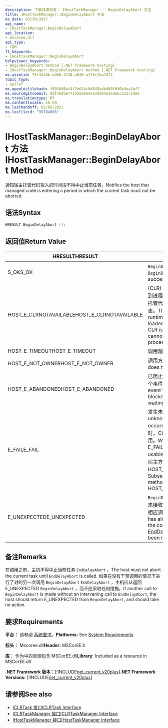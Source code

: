 ```yaml
---
description: 了解详细信息： IHostTaskManager：： BeginDelayAbort 方法
title: IHostTaskManager::BeginDelayAbort 方法
ms.date: 03/30/2017
api_name:
- IHostTaskManager.BeginDelayAbort
api_location:
- mscoree.dll
api_type:
- COM
f1_keywords:
- IHostTaskManager::BeginDelayAbort
helpviewer_keywords:
- BeginDelayAbort method [.NET Framework hosting]
- IHostTaskManager::BeginDelayAbort method [.NET Framework hosting]
ms.assetid: 75f42a8b-ed68-4718-a030-a179cfba7d72
topic_type:
- apiref
ms.openlocfilehash: f991690af4f7e634c8d845bdbd09f690b4ea3af7
ms.sourcegitcommit: ddf7edb67715a5b9a45e3dd44536dabc153c1de0
ms.translationtype: MT
ms.contentlocale: zh-CN
ms.lasthandoff: 02/06/2021
ms.locfileid: "99784608"
---
```

# <a name="ihosttaskmanagerbegindelayabort-method"></a><span data-ttu-id="0d0ac-103">IHostTaskManager::BeginDelayAbort 方法</span><span class="sxs-lookup"><span data-stu-id="0d0ac-103">IHostTaskManager::BeginDelayAbort Method</span></span>

<span data-ttu-id="0d0ac-104">通知宿主托管代码输入的时间段不得中止当前任务。</span><span class="sxs-lookup"><span data-stu-id="0d0ac-104">Notifies the host that managed code is entering a period in which the current task must not be aborted.</span></span>  
  
## <a name="syntax"></a><span data-ttu-id="0d0ac-105">语法</span><span class="sxs-lookup"><span data-stu-id="0d0ac-105">Syntax</span></span>  
  
```cpp  
HRESULT BeginDelayAbort ();  
```  
  
## <a name="return-value"></a><span data-ttu-id="0d0ac-106">返回值</span><span class="sxs-lookup"><span data-stu-id="0d0ac-106">Return Value</span></span>  
  
|<span data-ttu-id="0d0ac-107">HRESULT</span><span class="sxs-lookup"><span data-stu-id="0d0ac-107">HRESULT</span></span>|<span data-ttu-id="0d0ac-108">说明</span><span class="sxs-lookup"><span data-stu-id="0d0ac-108">Description</span></span>|  
|-------------|-----------------|  
|<span data-ttu-id="0d0ac-109">S_OK</span><span class="sxs-lookup"><span data-stu-id="0d0ac-109">S_OK</span></span>|<span data-ttu-id="0d0ac-110">`BeginDelayAbort` 已成功返回。</span><span class="sxs-lookup"><span data-stu-id="0d0ac-110">`BeginDelayAbort` returned successfully.</span></span>|  
|<span data-ttu-id="0d0ac-111">HOST_E_CLRNOTAVAILABLE</span><span class="sxs-lookup"><span data-stu-id="0d0ac-111">HOST_E_CLRNOTAVAILABLE</span></span>|<span data-ttu-id="0d0ac-112"> (CLR) 的公共语言运行时未加载到进程中，或 CLR 处于无法运行托管代码或成功处理调用的状态。</span><span class="sxs-lookup"><span data-stu-id="0d0ac-112">The common language runtime (CLR) has not been loaded into a process, or the CLR is in a state in which it cannot run managed code or process the call successfully.</span></span>|  
|<span data-ttu-id="0d0ac-113">HOST_E_TIMEOUT</span><span class="sxs-lookup"><span data-stu-id="0d0ac-113">HOST_E_TIMEOUT</span></span>|<span data-ttu-id="0d0ac-114">调用超时。</span><span class="sxs-lookup"><span data-stu-id="0d0ac-114">The call timed out.</span></span>|  
|<span data-ttu-id="0d0ac-115">HOST_E_NOT_OWNER</span><span class="sxs-lookup"><span data-stu-id="0d0ac-115">HOST_E_NOT_OWNER</span></span>|<span data-ttu-id="0d0ac-116">调用方不拥有该锁。</span><span class="sxs-lookup"><span data-stu-id="0d0ac-116">The caller does not own the lock.</span></span>|  
|<span data-ttu-id="0d0ac-117">HOST_E_ABANDONED</span><span class="sxs-lookup"><span data-stu-id="0d0ac-117">HOST_E_ABANDONED</span></span>|<span data-ttu-id="0d0ac-118">已阻止的线程或纤程正在等待某个事件时，该事件被取消。</span><span class="sxs-lookup"><span data-stu-id="0d0ac-118">An event was canceled while a blocked thread or fiber was waiting on it.</span></span>|  
|<span data-ttu-id="0d0ac-119">E_FAIL</span><span class="sxs-lookup"><span data-stu-id="0d0ac-119">E_FAIL</span></span>|<span data-ttu-id="0d0ac-120">发生未知的灾难性故障。</span><span class="sxs-lookup"><span data-stu-id="0d0ac-120">An unknown catastrophic failure occurred.</span></span> <span data-ttu-id="0d0ac-121">当方法返回 E_FAIL 时，CLR 在该进程内将不再可用。</span><span class="sxs-lookup"><span data-stu-id="0d0ac-121">When a method returns E_FAIL, the CLR is no longer usable within the process.</span></span> <span data-ttu-id="0d0ac-122">对宿主方法的后续调用会返回 HOST_E_CLRNOTAVAILABLE。</span><span class="sxs-lookup"><span data-stu-id="0d0ac-122">Subsequent calls to hosting methods return HOST_E_CLRNOTAVAILABLE.</span></span>|  
|<span data-ttu-id="0d0ac-123">E_UNEXPECTED</span><span class="sxs-lookup"><span data-stu-id="0d0ac-123">E_UNEXPECTED</span></span>|<span data-ttu-id="0d0ac-124">`BeginDelayAbort` 已调用，但尚未接收到对 [EndDelayAbort](ihosttaskmanager-enddelayabort-method.md) 的相应调用。</span><span class="sxs-lookup"><span data-stu-id="0d0ac-124">`BeginDelayAbort` has already been called, but the corresponding call to [EndDelayAbort](ihosttaskmanager-enddelayabort-method.md) has not yet been received.</span></span>|  
  
## <a name="remarks"></a><span data-ttu-id="0d0ac-125">备注</span><span class="sxs-lookup"><span data-stu-id="0d0ac-125">Remarks</span></span>  

 <span data-ttu-id="0d0ac-126">在调用之前，主机不得中止当前任务 `EndDelayAbort` 。</span><span class="sxs-lookup"><span data-stu-id="0d0ac-126">The host must not abort the current task until `EndDelayAbort` is called.</span></span> <span data-ttu-id="0d0ac-127">如果在没有干预调用的情况下进行了对的另一次调用 `BeginDelayAbort` `EndDelayAbort` ，主机应从返回 E_UNEXPECTED `BeginDelayAbort` ，而不应采取任何措施。</span><span class="sxs-lookup"><span data-stu-id="0d0ac-127">If another call to `BeginDelayAbort` is made without an intervening call to `EndDelayAbort`, the host should return E_UNEXPECTED from `BeginDelayAbort`, and should take no action.</span></span>  
  
## <a name="requirements"></a><span data-ttu-id="0d0ac-128">要求</span><span class="sxs-lookup"><span data-stu-id="0d0ac-128">Requirements</span></span>  

 <span data-ttu-id="0d0ac-129">**平台：** 请参阅 [系统要求](../../get-started/system-requirements.md)。</span><span class="sxs-lookup"><span data-stu-id="0d0ac-129">**Platforms:** See [System Requirements](../../get-started/system-requirements.md).</span></span>  
  
 <span data-ttu-id="0d0ac-130">**标头：** Mscoree.dll</span><span class="sxs-lookup"><span data-stu-id="0d0ac-130">**Header:** MSCorEE.h</span></span>  
  
 <span data-ttu-id="0d0ac-131">**库：** 作为中的资源包含 MSCorEE.dll</span><span class="sxs-lookup"><span data-stu-id="0d0ac-131">**Library:** Included as a resource in MSCorEE.dll</span></span>  
  
 <span data-ttu-id="0d0ac-132">**.NET Framework 版本：**[!INCLUDE[net_current_v20plus](../../../../includes/net-current-v20plus-md.md)]</span><span class="sxs-lookup"><span data-stu-id="0d0ac-132">**.NET Framework Versions:** [!INCLUDE[net_current_v20plus](../../../../includes/net-current-v20plus-md.md)]</span></span>  
  
## <a name="see-also"></a><span data-ttu-id="0d0ac-133">请参阅</span><span class="sxs-lookup"><span data-stu-id="0d0ac-133">See also</span></span>

- [<span data-ttu-id="0d0ac-134">ICLRTask 接口</span><span class="sxs-lookup"><span data-stu-id="0d0ac-134">ICLRTask Interface</span></span>](iclrtask-interface.md)
- [<span data-ttu-id="0d0ac-135">ICLRTaskManager 接口</span><span class="sxs-lookup"><span data-stu-id="0d0ac-135">ICLRTaskManager Interface</span></span>](iclrtaskmanager-interface.md)
- [<span data-ttu-id="0d0ac-136">IHostTaskManager 接口</span><span class="sxs-lookup"><span data-stu-id="0d0ac-136">IHostTaskManager Interface</span></span>](ihosttaskmanager-interface.md)
